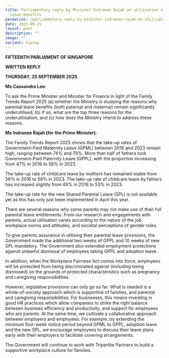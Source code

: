 ```yaml
---
title: Parliamentary reply by Minister Indranee Rajah on utilisation of parental
  leave benefits
permalink: /parliamentary-reply-by-minister-indranee-rajah-on-utilisation-of-parental-leave-benefitse/
date: 2025-09-25
layout: post
description: ""
image: ""
variant: tiptap
---
```

<p><strong>FIFTEENTH PARLIAMENT OF SINGAPORE</strong>
</p>
<p><strong>WRITTEN REPLY</strong>&nbsp;</p>
<p><strong>THURSDAY, 25 SEPTEMBER 2025</strong>
</p>
<p><strong>Ms Cassandra Lee:</strong>
</p>
<p>To ask the Prime Minister and Minister for Finance in light of the Family
Trends Report 2025 (a) whether the Ministry is studying the reasons why
parental leave benefits (both paternal and maternal) remain significantly
underutilised; (b) if so, what are the top three reasons for the underutilisation;
and (c) how does the Ministry intend to address these reasons.</p>
<p><strong>Ms Indranee Rajah (for the Prime Minister)</strong>:</p>
<p>The Family Trends Report 2025 shows that the take-up rates of Government-Paid
Maternity Leave (GPML) between 2016 and 2023 remain high, ranging between
74% and 79%. More than half of fathers took Government-Paid Paternity Leave
(GPPL), with the proportion increasing from 47% in 2016 to 56% in 2023.</p>
<p>The take-up rate of childcare leave by mothers has remained stable from
56% in 2016 to 58% in 2023. The take-up rate of childcare leave by fathers
has increased slightly from 49% in 2016 to 53% in 2023.</p>
<p>The take-up rate for the new Shared Parental Leave (SPL) is not available
yet as this has only just been implemented in April this year.&nbsp;</p>
<p>There are several reasons why some parents may not make use of their full
parental leave entitlements. From our research and engagements with parents,
actual utilisation varies according to the nature of the job, workplace
norms and attitudes, and societal perceptions of gender roles.&nbsp;</p>
<p>To give parents assurance in utilising their parental leave provisions,
the Government made the additional two weeks of GPPL and 10 weeks of new
SPL mandatory. The Government also extended employment protections against
unlawful dismissal of employees taking GPPL and adoption leave.</p>
<p>In addition, when the Workplace Fairness Act comes into force, employees
will be protected from being discriminated against (including being dismissed)
on the grounds of protected characteristics such as pregnancy and caregiving
responsibilities.</p>
<p>However, legislative provisions can only go so far. What is needed is
a whole-of-society approach which is supportive of families, and parental
and caregiving responsibilities. For businesses, this means investing in
good HR practices which allow companies to strike the right balance between
business efficiency and productivity, and support for employees who are
parents. At the same time, we cultivate a collaborative approach between
employers and employees. For example, by extending the minimum four-week
notice period beyond GPML to GPPL, adoption leave and the new SPL, we encourage
employees to discuss their leave plans early with their employers to facilitate
covering arrangements.</p>
<p>The Government will continue to work with Tripartite Partners to build
a supportive workplace culture for families.</p>